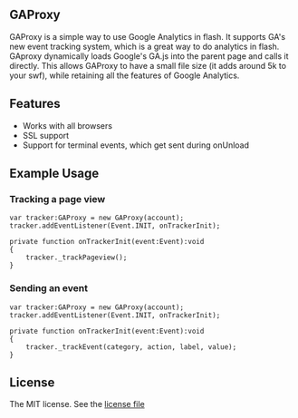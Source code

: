 ## GAProxy

GAProxy is a simple way to use Google Analytics in flash. It supports GA's new event tracking system, which is a great way to do analytics in flash. GAproxy dynamically loads Google's GA.js into the parent page and calls it directly. This allows GAProxy to have a small file size (it adds around 5k to your swf), while retaining all the features of Google Analytics.

## Features

* Works with all browsers
* SSL support
* Support for terminal events, which get sent during onUnload

## Example Usage    
    
### Tracking a page view

    var tracker:GAProxy = new GAProxy(account);
    tracker.addEventListener(Event.INIT, onTrackerInit);
    
    private function onTrackerInit(event:Event):void
    {
        tracker._trackPageview();
    }

### Sending an event

    var tracker:GAProxy = new GAProxy(account);
    tracker.addEventListener(Event.INIT, onTrackerInit);
    
    private function onTrackerInit(event:Event):void
    {
        tracker._trackEvent(category, action, label, value);
    }

## License

The MIT license. See the [license file](https://github.com/scribd/GAProxy/blob/master/LICENSE) 